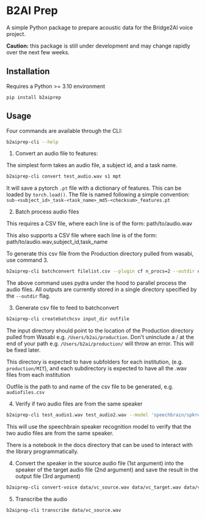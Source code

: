 # B2AI Prep

A simple Python package to prepare acoustic data for the Bridge2AI voice project.

**Caution:** this package is still under development and may change rapidly over the next few weeks.

## Installation
Requires a Python >= 3.10 environment

```
pip install b2aiprep
```

## Usage
Four commands are available through the CLI:

```bash
b2aiprep-cli --help
```

1. Convert an audio file to features:

The simplest form takes an audio file, a subject id, and a task name.

```bash
b2aiprep-cli convert test_audio.wav s1 mpt
```

It will save a pytorch `.pt` file with a dictionary of features. This can be
loaded by `torch.load()`. The file is named following a simple convention:
`sub-<subject_id>_task-<task_name>_md5-<checksum>_features.pt`

2. Batch process audio files

This requires a CSV file, where each line is of the form:
path/to/audio.wav

This also supports a CSV file where each line is of the form:
path/to/audio.wav,subject_id,task_name

To generate this csv file from the Production directory pulled from wasabi, use command 3.

```bash
b2aiprep-cli batchconvert filelist.csv --plugin cf n_procs=2 --outdir out
```

The above command uses pydra under the hood to parallel process the audio files.
All outputs are currently stored in a single directory specified by the `--outdir`
flag.

3. Generate csv file to feed to batchconvert

```bash
b2aiprep-cli createbatchcsv input_dir outfile
```

The input directory should point to the location of the Production directory pulled from Wasabi e.g. `/Users/b2ai/production`. Don't uninclude a / at the end of your path e.g. `/Users/b2ai/production/` will throw an
error. This will be fixed later.

This directory is expected to have subfolders for each institution, (e.g. `production/MIT`),
and each subdirectory is expected to have all the .wav files from each institution

Outfile is the path to and name of the csv file to be generated, e.g. `audiofiles.csv`

4. Verify if two audio files are from the same speaker

```bash
b2aiprep-cli test_audio1.wav test_audio2.wav --model 'speechbrain/spkrec-ecapa-voxceleb'
```

This will use the speechbrain speaker recognition model to verify that the two
audio files are from the same speaker.

There is a notebook in the docs directory that can be used to interact with the library
programmatically.


4. Convert the speaker in the source audio file (1st argument) into the speaker of the target audio file (2nd argument) and save the result in the output file (3rd argument)

```bash
b2aiprep-cli convert-voice data/vc_source.wav data/vc_target.wav data/vc_output.wav
```

5. Transcribe the audio

```bash
b2aiprep-cli transcribe data/vc_source.wav
```
